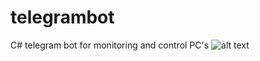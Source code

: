 # telegrambot
C# telegram bot for monitoring and control PC's
![alt text](https://pp.userapi.com/c639618/v639618568/189f0/9GX1QnwuT6E.jpg)
